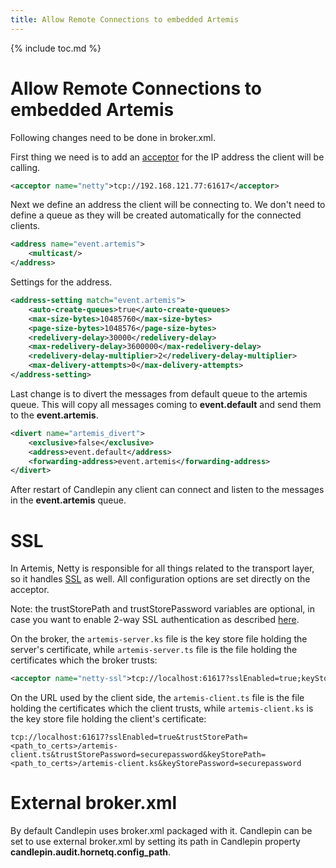 ```yaml
---
title: Allow Remote Connections to embedded Artemis 
---
```

{% include toc.md %}

# Allow Remote Connections to embedded Artemis


Following changes need to be done in broker.xml.

First thing we need is to add an [acceptor](https://activemq.apache.org/components/artemis/documentation/1.0.0/configuring-transports.html) for the IP address the client will be calling.
```xml
<acceptor name="netty">tcp://192.168.121.77:61617</acceptor>
```

Next we define an address the client will be connecting to. We don't need to define a queue as they will be created automatically for the connected clients.

```xml
<address name="event.artemis">
    <multicast/>
</address>
```

Settings for the address.
```xml
<address-setting match="event.artemis">
    <auto-create-queues>true</auto-create-queues>
    <max-size-bytes>10485760</max-size-bytes>
    <page-size-bytes>1048576</page-size-bytes>
    <redelivery-delay>30000</redelivery-delay>
    <max-redelivery-delay>3600000</max-redelivery-delay>
    <redelivery-delay-multiplier>2</redelivery-delay-multiplier>
    <max-delivery-attempts>0</max-delivery-attempts>
</address-setting>
```

Last change is to divert the messages from default queue to the artemis queue. This will copy all messages coming to **event.default** and send them to the **event.artemis**.
```xml
<divert name="artemis_divert">
    <exclusive>false</exclusive>
    <address>event.default</address>
    <forwarding-address>event.artemis</forwarding-address>
</divert>
```


After restart of Candlepin any client can connect and listen to the messages in the **event.artemis** queue.

# SSL
In Artemis, Netty is responsible for all things related to the transport layer, so it handles [SSL](https://activemq.apache.org/components/artemis/migration-documentation/ssl.html) as well. All configuration options are set directly on the acceptor.

Note: the trustStorePath and trustStorePassword variables are optional, in case you want to enable 2-way SSL authentication as described [here](https://github.com/apache/activemq-artemis/tree/main/examples/features/standard/ssl-enabled-dual-authentication).

On the broker, the `artemis-server.ks` file is the key store file holding the server's certificate, while `artemis-server.ts` file is the file holding the certificates which the broker trusts:
```xml
<acceptor name="netty-ssl">tcp://localhost:61617?sslEnabled=true;keyStorePath=${artemis.instance}/certs/artemis-server.ks;keyStorePassword=securepassword;needClientAuth=true;trustStorePath=${artemis.instance}/certs/artemis-server.ts;trustStorePassword=securepassword/acceptor>
```

On the URL used by the client side, the `artemis-client.ts` file is the file holding the certificates which the client trusts, while `artemis-client.ks` is the key store file holding the client's certificate:
```
tcp://localhost:61617?sslEnabled=true&trustStorePath=<path_to_certs>/artemis-client.ts&trustStorePassword=securepassword&keyStorePath=<path_to_certs>/artemis-client.ks&keyStorePassword=securepassword
```

# External broker.xml
By default Candlepin uses broker.xml packaged with it. Candlepin can be set to use external broker.xml by setting its path in Candlepin property **candlepin.audit.hornetq.config_path**.